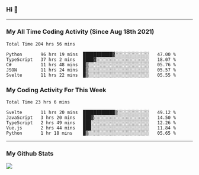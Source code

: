### Hi 🙂

---

### My All Time Coding Activity (Since Aug 18th 2021)
<!--START_SECTION:waka-all-->
```text
Total Time 204 hrs 56 mins

Python       96 hrs 19 mins  ███████████▓░░░░░░░░░░░░░   47.00 % 
TypeScript   37 hrs 2 mins   ████▓░░░░░░░░░░░░░░░░░░░░   18.07 % 
C#           11 hrs 48 mins  █▒░░░░░░░░░░░░░░░░░░░░░░░   05.76 % 
JSON         11 hrs 24 mins  █▒░░░░░░░░░░░░░░░░░░░░░░░   05.57 % 
Svelte       11 hrs 22 mins  █▒░░░░░░░░░░░░░░░░░░░░░░░   05.55 % 
```
<!--END_SECTION:waka-all-->

### My Coding Activity For This Week
<!--START_SECTION:waka-week-->
```text
Total Time 23 hrs 6 mins

Svelte       11 hrs 20 mins  ████████████▒░░░░░░░░░░░░   49.12 % 
JavaScript   3 hrs 20 mins   ███▓░░░░░░░░░░░░░░░░░░░░░   14.50 % 
TypeScript   2 hrs 49 mins   ███░░░░░░░░░░░░░░░░░░░░░░   12.26 % 
Vue.js       2 hrs 44 mins   ███░░░░░░░░░░░░░░░░░░░░░░   11.84 % 
Python       1 hr 18 mins    █▒░░░░░░░░░░░░░░░░░░░░░░░   05.65 % 
```
<!--END_SECTION:waka-week-->

---

### My Github Stats
[![](https://github-readme-stats.vercel.app/api?username=eroxl&count_private=true&show_icons=true&include_all_commits=true&theme=onedark)](https://github.com/Eroxl)
